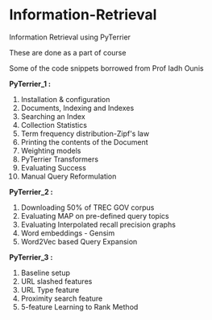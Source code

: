 # Information-Retrieval
Information Retrieval using PyTerrier

These are done as a part of course

Some of the code snippets borrowed from Prof Iadh Ounis 

**PyTerrier_1 :**

1. Installation & configuration
2. Documents, Indexing and Indexes
3. Searching an Index
4. Collection Statistics
5. Term frequency distribution-Zipf's law
6. Printing the contents of the Document
7. Weighting models
8. PyTerrier Transformers
9. Evaluating Success
10. Manual Query Reformulation

**PyTerrier_2 :**
1. Downloading 50% of TREC GOV corpus
2. Evaluating MAP on pre-defined query topics
3. Evaluating Interpolated recall precision graphs
4. Word embeddings - Gensim
5. Word2Vec based Query Expansion

**PyTerrier_3 :**
1. Baseline setup
2. URL slashed features
3. URL Type feature
4. Proximity search feature
5. 5-feature Learning to Rank Method 
